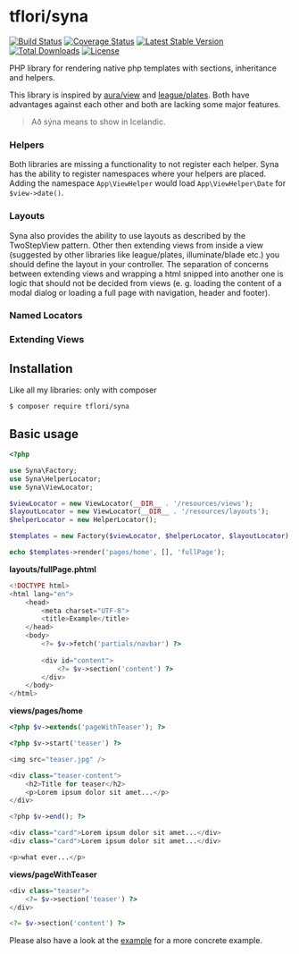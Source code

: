 # tflori/syna

[![Build Status](https://travis-ci.org/tflori/syna.svg?branch=master)](https://travis-ci.org/tflori/syna)
[![Coverage Status](https://coveralls.io/repos/github/tflori/syna/badge.svg?branch=master)](https://coveralls.io/github/tflori/syna?branch=master)
[![Latest Stable Version](https://poser.pugx.org/tflori/syna/v/stable.svg)](https://packagist.org/packages/tflori/syna) 
[![Total Downloads](https://poser.pugx.org/tflori/syna/downloads.svg)](https://packagist.org/packages/tflori/syna) 
[![License](https://poser.pugx.org/tflori/syna/license.svg)](https://packagist.org/packages/tflori/syna)

PHP library for rendering native php templates with sections, inheritance and helpers.

This library is inspired by [aura/view](https://packagist.org/packages/aura/view) and 
[league/plates](https://packagist.org/packages/league/plates). Both have advantages against each other and both are
lacking some major features.

> Að sýna means to show in Icelandic.

### Helpers

Both libraries are missing a functionality to not register each helper. Syna has the ability to register namespaces
where your helpers are placed. Adding the namespace `App\ViewHelper` would load `App\ViewHelper\Date` for
`$view->date()`.

### Layouts

Syna also provides the ability to use layouts as described by the TwoStepView pattern. Other then extending views from
inside a view (suggested by other libraries like league/plates, illuminate/blade etc.) you should define the layout
in your controller. The separation of concerns between extending views and wrapping a html snipped into another one
is logic that should not be decided from views (e. g. loading the content of a modal dialog or loading a full page with
navigation, header and footer).

### Named Locators

### Extending Views 

## Installation

Like all my libraries: only with composer

```console
$ composer require tflori/syna
```

## Basic usage

```php
<?php

use Syna\Factory;
use Syna\HelperLocator;
use Syna\ViewLocator;

$viewLocator = new ViewLocator(__DIR__ . '/resources/views');
$layoutLocator = new ViewLocator(__DIR__ . '/resources/layouts');
$helperLocator = new HelperLocator();

$templates = new Factory($viewLocator, $helperLocator, $layoutLocator);

echo $templates->render('pages/home', [], 'fullPage');
```

**layouts/fullPage.phtml**

```php
<!DOCTYPE html>
<html lang="en">
    <head>
        <meta charset="UTF-8">
        <title>Example</title>
    </head>
    <body>
        <?= $v->fetch('partials/navbar') ?>
        
        <div id="content">
            <?= $v->section('content') ?>
        </div>
    </body>
</html>
```


**views/pages/home**

```php
<?php $v->extends('pageWithTeaser'); ?>

<?php $v->start('teaser') ?>

<img src="teaser.jpg" />

<div class="teaser-content">
    <h2>Title for teaser</h2>
    <p>Lorem ipsum dolor sit amet...</p>
</div>

<?php $v->end(); ?>

<div class="card">Lorem ipsum dolor sit amet...</div>
<div class="card">Lorem ipsum dolor sit amet...</div>

<p>what ever...</p>
```

**views/pageWithTeaser**

```php
<div class="teaser">
    <?= $v->section('teaser') ?>
</div>

<?= $v->section('content') ?>
```

Please also have a look at the [example](example.php) for a more concrete example.
